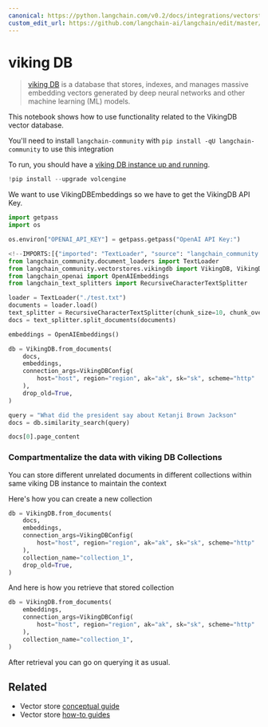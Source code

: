 ```yaml
---
canonical: https://python.langchain.com/v0.2/docs/integrations/vectorstores/vikingdb/
custom_edit_url: https://github.com/langchain-ai/langchain/edit/master/docs/docs/integrations/vectorstores/vikingdb.ipynb
---
```


# viking DB

> [viking DB](https://www.volcengine.com/docs/6459/1163946) is a database that stores, indexes, and manages massive embedding vectors generated by deep neural networks and other machine learning (ML) models.

This notebook shows how to use functionality related to the VikingDB vector database.

You'll need to install `langchain-community` with `pip install -qU langchain-community` to use this integration

To run, you should have a [viking DB instance up and running](https://www.volcengine.com/docs/6459/1165058).

```python
!pip install --upgrade volcengine
```

We want to use VikingDBEmbeddings so we have to get the VikingDB API Key.

```python
import getpass
import os

os.environ["OPENAI_API_KEY"] = getpass.getpass("OpenAI API Key:")
```

```python
<!--IMPORTS:[{"imported": "TextLoader", "source": "langchain_community.document_loaders", "docs": "https://api.python.langchain.com/en/latest/document_loaders/langchain_community.document_loaders.text.TextLoader.html", "title": "viking DB"}, {"imported": "VikingDB", "source": "langchain_community.vectorstores.vikingdb", "docs": "https://api.python.langchain.com/en/latest/vectorstores/langchain_community.vectorstores.vikingdb.VikingDB.html", "title": "viking DB"}, {"imported": "VikingDBConfig", "source": "langchain_community.vectorstores.vikingdb", "docs": "https://api.python.langchain.com/en/latest/vectorstores/langchain_community.vectorstores.vikingdb.VikingDBConfig.html", "title": "viking DB"}, {"imported": "OpenAIEmbeddings", "source": "langchain_openai", "docs": "https://api.python.langchain.com/en/latest/embeddings/langchain_openai.embeddings.base.OpenAIEmbeddings.html", "title": "viking DB"}, {"imported": "RecursiveCharacterTextSplitter", "source": "langchain_text_splitters", "docs": "https://api.python.langchain.com/en/latest/character/langchain_text_splitters.character.RecursiveCharacterTextSplitter.html", "title": "viking DB"}]-->
from langchain_community.document_loaders import TextLoader
from langchain_community.vectorstores.vikingdb import VikingDB, VikingDBConfig
from langchain_openai import OpenAIEmbeddings
from langchain_text_splitters import RecursiveCharacterTextSplitter
```

```python
loader = TextLoader("./test.txt")
documents = loader.load()
text_splitter = RecursiveCharacterTextSplitter(chunk_size=10, chunk_overlap=0)
docs = text_splitter.split_documents(documents)

embeddings = OpenAIEmbeddings()
```

```python
db = VikingDB.from_documents(
    docs,
    embeddings,
    connection_args=VikingDBConfig(
        host="host", region="region", ak="ak", sk="sk", scheme="http"
    ),
    drop_old=True,
)
```

```python
query = "What did the president say about Ketanji Brown Jackson"
docs = db.similarity_search(query)
```

```python
docs[0].page_content
```

### Compartmentalize the data with viking DB Collections

You can store different unrelated documents in different collections within same viking DB instance to maintain the context

Here's how you can create a new collection

```python
db = VikingDB.from_documents(
    docs,
    embeddings,
    connection_args=VikingDBConfig(
        host="host", region="region", ak="ak", sk="sk", scheme="http"
    ),
    collection_name="collection_1",
    drop_old=True,
)
```

And here is how you retrieve that stored collection

```python
db = VikingDB.from_documents(
    embeddings,
    connection_args=VikingDBConfig(
        host="host", region="region", ak="ak", sk="sk", scheme="http"
    ),
    collection_name="collection_1",
)
```

After retrieval you can go on querying it as usual.

## Related

- Vector store [conceptual guide](/docs/concepts/#vector-stores)
- Vector store [how-to guides](/docs/how_to/#vector-stores)